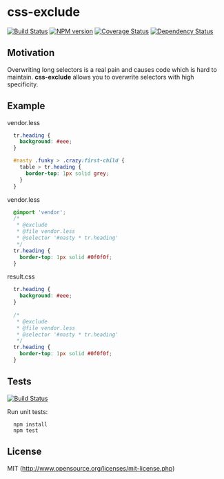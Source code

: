 # css-exclude

[![Build Status](https://travis-ci.org/jantimon/css-exclude.svg)](https://travis-ci.org/jantimon/css-exclude)
[![NPM version](https://badge.fury.io/js/css-exclude.svg)](http://badge.fury.io/js/css-exclude)
[![Coverage Status](https://coveralls.io/repos/jantimon/css-exclude/badge.png)](https://coveralls.io/r/jantimon/css-exclude)
[![Dependency Status](https://david-dm.org/jantimon/css-exclude.png)](https://david-dm.org/jantimon/css-exclude)

## Motivation

Overwriting long selectors is a real pain and causes code which is hard to maintain.
**css-exclude** allows you to overwrite selectors with high specificity.

## Example

vendor.less
```css
  tr.heading {
    background: #eee;
  }

  #nasty .funky > .crazy:first-child {
    table > tr.heading {
      border-top: 1px solid grey;
    }
  }
```

vendor.less
```css
  @import 'vendor';
  /*
   * @exclude
   * @file vendor.less
   * @selector '#nasty * tr.heading'
   */
  tr.heading {
    border-top: 1px solid #0f0f0f;
  }
```

result.css
```css
  tr.heading {
    background: #eee;
  }
  
  /*
   * @exclude
   * @file vendor.less
   * @selector '#nasty * tr.heading'
   */
  tr.heading {
    border-top: 1px solid #0f0f0f;
  }
```

## Tests

[![Build Status](https://secure.travis-ci.org/jantimon/html-tpl-loader.svg?branch=master)](http://travis-ci.org/jantimon/html-tpl-loader)

Run unit tests:

```
  npm install
  npm test
```

## License

MIT (http://www.opensource.org/licenses/mit-license.php)


